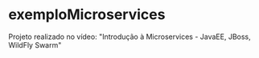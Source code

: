 # exemploMicroservices
Projeto realizado no vídeo: "Introdução à Microservices - JavaEE, JBoss, WildFly Swarm"
